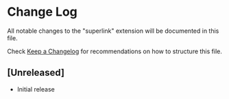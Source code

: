 # Change Log

All notable changes to the "superlink" extension will be documented in this file.

Check [Keep a Changelog](http://keepachangelog.com/) for recommendations on how to structure this file.

## [Unreleased]

- Initial release